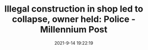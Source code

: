 ---
"title": "Illegal construction in shop led to collapse, owner held: Police - Millennium Post"
"date": "2021-9-14 19:22:19"
"feed_name": "GOOGLENEWSDRILLING"
"feed_website": "https://news.google.com/search?q=drilling%2Bincident&hl=en-US&gl=US&ceid=US:en"
"feed_rss": "https://news.google.com/rss/search?q=drilling%2Bincident&hl=en-US&gl=US&ceid=US:en"
"link": "http://www.millenniumpost.in/delhi/illegal-construction-in-shop-led-to-collapse-owner-held-police-453069"
"file": "_posts/2021-1-1-330ada363ed852f1d273d4d0c4730860ba41a663.md"
"accident": "0"
"drilling": "0"
---